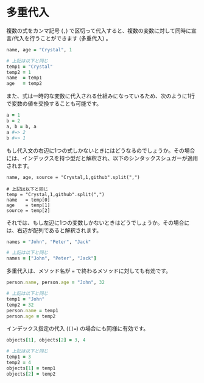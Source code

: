 # 多重代入

複数の式をカンマ記号 (`,`) で区切って代入すると、複数の変数に対して同時に宣言/代入を行うことができます (多重代入) 。

```ruby
name, age = "Crystal", 1

# 上記は以下と同じ
temp1 = "Crystal"
temp2 = 1
name  = temp1
age   = temp2
```

また、式は一時的な変数に代入される仕組みになっているため、次のように1行で変数の値を交換することも可能です。

```ruby
a = 1
b = 2
a, b = b, a
a #=> 2
b #=> 1
```

もし代入文の右辺に1つの式しかないときにはどうなるのでしょうか。その場合には、インデックスを持つ型だと解釈され、以下のシンタックスシュガーが適用されます。

```
name, age, source = "Crystal,1,github".split(",")

# 上記は以下と同じ
temp = "Crystal,1,github".split(",")
name   = temp[0]
age    = temp[1]
source = temp[2]
```

それでは、もし左辺に1つの変数しかないときはどうでしょうか。その場合には、右辺が配列であると解釈されます。

```ruby
names = "John", "Peter", "Jack"

# 上記は以下と同じ
names = ["John", "Peter", "Jack"]
```

多重代入は、メソッド名が `=` で終わるメソッドに対しても有効です。

```ruby
person.name, person.age = "John", 32

# 上記は以下と同じ
temp1 = "John"
temp2 = 32
person.name = temp1
person.age = temp2
```

インデックス指定の代入 (`[]=`) の場合にも同様に有効です。

```ruby
objects[1], objects[2] = 3, 4

# 上記は以下と同じ
temp1 = 3
temp2 = 4
objects[1] = temp1
objects[2] = temp2
```
